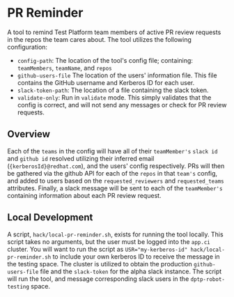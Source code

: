 # PR Reminder
A tool to remind Test Platform team members of active PR review requests in the repos the team cares about.
The tool utilizes the following configuration:
- `config-path`: The location of the tool's config file; containing: `teamMembers`, `teamName`, and `repos`
- `github-users-file` The location of the users' information file. This file contains the GitHub username and Kerberos ID for each user.
- `slack-token-path`: The location of a file containing the slack token.
- `validate-only`: Run in `validate` mode. This simply validates that the config is correct, and will not send any messages or check for PR review requests.

## Overview
Each of the `teams` in the config will have all of their `teamMember's` `slack id` and `github id` resolved utilizing their inferred email (`{kerberosId}@redhat.com`), and the users' config respectively.
PRs will then be gathered via the github API for each of the `repos` in that `team's` config, and added to users based on the `requested_reviewers` and `requested_teams` attributes.
Finally, a slack message will be sent to each of the `teamMember's` containing information about each PR review request.

## Local Development
A script, `hack/local-pr-reminder.sh`, exists for running the tool locally. This script takes no arguments, but the user must be logged into the `app.ci` cluster.
You will want to run the script as `USR="my-kerberos-id" hack/local-pr-reminder.sh` to include your own kerberos ID to receive the message in the testing space.
The cluster is utilized to obtain the production `github-users-file` file and the `slack-token` for the alpha slack instance.
The script will run the tool, and message corresponding slack users in the `dptp-robot-testing` space.

